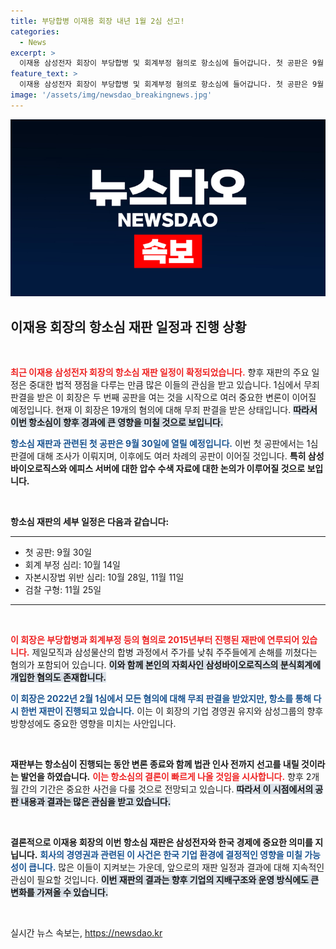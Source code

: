 ```yaml
---
title: 부당합병 이재용 회장 내년 1월 2심 선고!
categories:
  - News
excerpt: >
  이재용 삼성전자 회장이 부당합병 및 회계부정 혐의로 항소심에 들어갑니다. 첫 공판은 9월 30일 개최, 내년 1월에는 결과가 나올 예정이다. 그의 운명이 어떻게 결정될지 초미의 관심이 집중되고 있습니다!
feature_text: >
  이재용 삼성전자 회장이 부당합병 및 회계부정 혐의로 항소심에 들어갑니다. 첫 공판은 9월 30일 개최, 내년 1월에는 결과가 나올 예정이다. 그의 운명이 어떻게 결정될지 초미의 관심이 집중되고 있습니다!
image: '/assets/img/newsdao_breakingnews.jpg'
---
```


<p><img src="/assets/img/newsdao_breakingnews.jpg" alt="bookingtag 속보" /></p>

<h2 data-ke-size="size26">이재용 회장의 항소심 재판 일정과 진행 상황</h2>

<p data-ke-size="size16">&nbsp;</p>

<p><b><span style="color: #ee2323;">최근 이재용 삼성전자 회장의 항소심 재판 일정이 확정되었습니다.</span></b> 향후 재판의 주요 일정은 중대한 법적 쟁점을 다루는 만큼 많은 이들의 관심을 받고 있습니다. 1심에서 무죄 판결을 받은 이 회장은 두 번째 공판을 여는 것을 시작으로 여러 중요한 변론이 이어질 예정입니다. 현재 이 회장은 19개의 혐의에 대해 무죄 판결을 받은 상태입니다. <b><span style="background-color: #21538527;">따라서 이번 항소심이 향후 경과에 큰 영향을 미칠 것으로 보입니다.</span></b></p>

<p><b><span style="color: #1a5490;">항소심 재판과 관련된 첫 공판은 9월 30일에 열릴 예정입니다.</span></b> 이번 첫 공판에서는 1심 판결에 대해 조사가 이뤄지며, 이후에도 여러 차례의 공판이 이어질 것입니다. <b>특히 삼성바이오로직스와 에피스 서버에 대한 압수 수색 자료에 대한 논의가 이루어질 것으로 보입니다.</b> </p>

<p data-ke-size="size16">&nbsp;</p>

<p><b>항소심 재판의 세부 일정은 다음과 같습니다:</b>
<hr /></p>

<ul>
  <li>첫 공판: 9월 30일 </li>
  <li>회계 부정 심리: 10월 14일</li>
  <li>자본시장법 위반 심리: 10월 28일, 11월 11일</li>
  <li>검찰 구형: 11월 25일</li>
</ul>

<hr />

<p data-ke-size="size16">&nbsp;</p>

<p><b><span style="color: #ee2323;">이 회장은 부당합병과 회계부정 등의 혐의로 2015년부터 진행된 재판에 연루되어 있습니다.</span></b> 제일모직과 삼성물산의 합병 과정에서 주가를 낮춰 주주들에게 손해를 끼쳤다는 혐의가 포함되어 있습니다. <b><span style="background-color: #21538527;">이와 함께 본인의 자회사인 삼성바이오로직스의 분식회계에 개입한 혐의도 존재합니다.</span></b> </p>

<p><b><span style="color: #1a5490;">이 회장은 2022년 2월 1심에서 모든 혐의에 대해 무죄 판결을 받았지만, 항소를 통해 다시 한번 재판이 진행되고 있습니다.</span></b> 이는 이 회장의 기업 경영권 유지와 삼성그룹의 향후 방향성에도 중요한 영향을 미치는 사안입니다. </p>

<p data-ke-size="size16">&nbsp;</p>

<p><b>재판부는 항소심이 진행되는 동안 변론 종료와 함께 법관 인사 전까지 선고를 내릴 것이라는 발언을 하였습니다.</b> <b><span style="color: #ee2323;">이는 항소심의 결론이 빠르게 나올 것임을 시사합니다.</span></b> 향후 2개월 간의 기간은 중요한 사건을 다룰 것으로 전망되고 있습니다. <b><span style="background-color: #21538527;">따라서 이 시점에서의 공판 내용과 결과는 많은 관심을 받고 있습니다.</span></b></p>

<p data-ke-size="size16">&nbsp;</p>

<p><b>결론적으로 이재용 회장의 이번 항소심 재판은 삼성전자와 한국 경제에 중요한 의미를 지닙니다.</b> <b><span style="color: #1a5490;">회사의 경영권과 관련된 이 사건은 한국 기업 환경에 결정적인 영향을 미칠 가능성이 큽니다.</span></b> 많은 이들이 지켜보는 가운데, 앞으로의 재판 일정과 결과에 대해 지속적인 관심이 필요할 것입니다. <b><span style="background-color: #21538527;">이번 재판의 결과는 향후 기업의 지배구조와 운영 방식에도 큰 변화를 가져올 수 있습니다.</span></b> </p>

<p data-ke-size="size16">&nbsp;</p>
실시간 뉴스 속보는, <a href="https://newsdao.kr" rel="dofollow">https://newsdao.kr</a>


